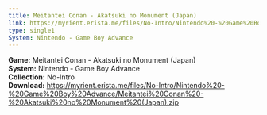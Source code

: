 ```yaml
---
title: Meitantei Conan - Akatsuki no Monument (Japan)
link: https://myrient.erista.me/files/No-Intro/Nintendo%20-%20Game%20Boy%20Advance/Meitantei%20Conan%20-%20Akatsuki%20no%20Monument%20(Japan).zip
type: single1
System: Nintendo - Game Boy Advance
---
```

<b>Game:</b> Meitantei Conan - Akatsuki no Monument (Japan)<br>
<b>System:</b> Nintendo - Game Boy Advance<br>
<b>Collection:</b> No-Intro<br>
<b>Download:</b> https://myrient.erista.me/files/No-Intro/Nintendo%20-%20Game%20Boy%20Advance/Meitantei%20Conan%20-%20Akatsuki%20no%20Monument%20(Japan).zip